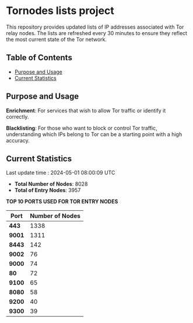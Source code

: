 # Tornodes lists project

This repository provides updated lists of IP addresses associated with Tor relay nodes. The lists are refreshed every 30 minutes to ensure they reflect the most current state of the Tor network.

## Table of Contents

- [Purpose and Usage](#purpose-and-usage)
- [Current Statistics](#current-statistics)


## Purpose and Usage

**Enrichment**: For services that wish to allow Tor traffic or identify it correctly.

**Blacklisting**: For those who want to block or control Tor traffic, understanding which IPs belong to Tor can be a starting point with a high accuracy.

## Current Statistics

Last update time : 2024-05-01 08:00:09 UTC

- **Total Number of Nodes**: 8028
- **Total of Entry Nodes**: 3957

**TOP 10 PORTS USED FOR TOR ENTRY NODES**

| **Port** | **Number of Nodes** |
|------|-----------------|
| **443**   | 1338  |
| **9001**   | 1311  |
| **8443**   | 142  |
| **9002**   | 76  |
| **9000**   | 74  |
| **80**   | 72  |
| **9100**   | 65  |
| **8080**   | 58  |
| **9200**   | 40  |
| **9300**   | 39  |


